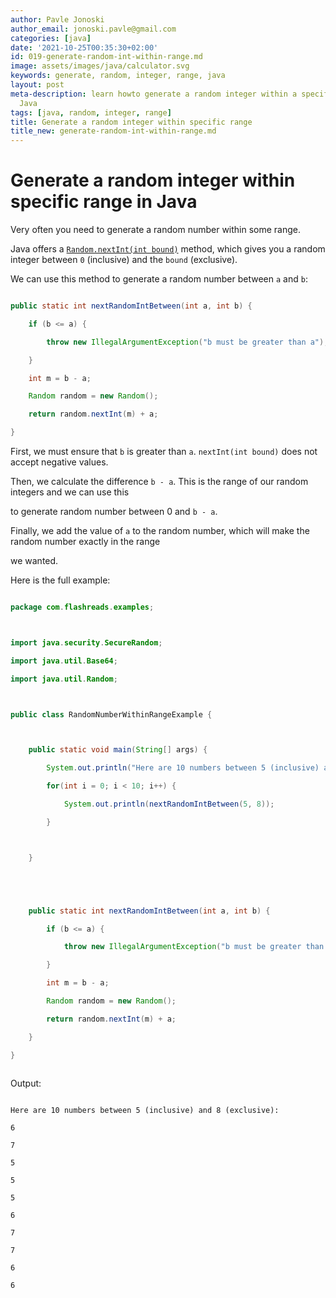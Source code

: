 ```yaml
---
author: Pavle Jonoski
author_email: jonoski.pavle@gmail.com
categories: [java]
date: '2021-10-25T00:35:30+02:00'
id: 019-generate-random-int-within-range.md
image: assets/images/java/calculator.svg
keywords: generate, random, integer, range, java
layout: post
meta-description: learn howto generate a random integer within a specific range in
  Java
tags: [java, random, integer, range]
title: Generate a random integer within specific range
title_new: generate-random-int-within-range.md
---
```




# Generate a random integer within specific range in Java



Very often you need to generate a random number within some range.

Java offers a [`Random.nextInt(int bound)`]() method, which gives you a random integer between `0` (inclusive) and the `bound` (exclusive).



We can use this method to generate a random number between `a` and `b`:



```java

public static int nextRandomIntBetween(int a, int b) {

    if (b <= a) {

        throw new IllegalArgumentException("b must be greater than a");

    }

    int m = b - a;

    Random random = new Random();

    return random.nextInt(m) + a;

}

```



First, we must ensure that `b` is greater than `a`. `nextInt(int bound)` does not accept negative values.

Then, we calculate the difference `b - a`. This is the range of our random integers and we can use this

to generate random number between 0 and `b - a`.

Finally, we add the value of `a` to the random number, which will make the random number exactly in the range

we wanted.



Here is the full example:



```java

package com.flashreads.examples;



import java.security.SecureRandom;

import java.util.Base64;

import java.util.Random;



public class RandomNumberWithinRangeExample {



    public static void main(String[] args) {

        System.out.println("Here are 10 numbers between 5 (inclusive) and 8 (exclusive):");

        for(int i = 0; i < 10; i++) {

            System.out.println(nextRandomIntBetween(5, 8));

        }



    }





    public static int nextRandomIntBetween(int a, int b) {

        if (b <= a) {

            throw new IllegalArgumentException("b must be greater than a");

        }

        int m = b - a;

        Random random = new Random();

        return random.nextInt(m) + a;

    }

}



```



Output:



```

Here are 10 numbers between 5 (inclusive) and 8 (exclusive):

6

7

5

5

5

6

7

7

6

6

```